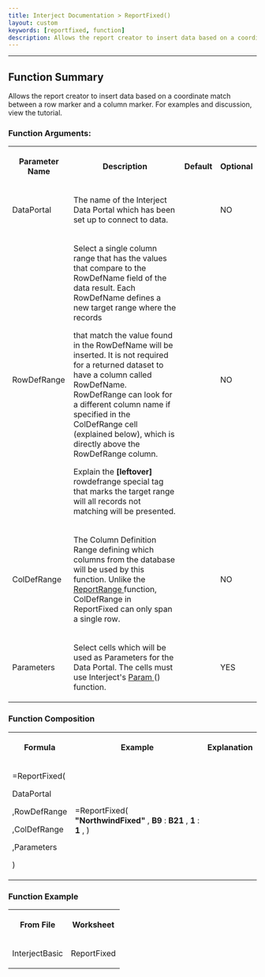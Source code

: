 ```yaml
---
title: Interject Documentation > ReportFixed()
layout: custom
keywords: [reportfixed, function]
description: Allows the report creator to insert data based on a coordinate match between a row marker and a column marker.  
---
```

* * *

##  Function Summary 

Allows the report creator to insert data based on a coordinate match between a row marker and a column marker. For examples and discussion, view the tutorial. 

###  Function Arguments:   
  
<table>  
<tr>  
<th>

Parameter Name 
</th>  
<th>

Description 
</th>  
<th>

Default 
</th>  
<th>

Optional 
</th> </tr>  
<tr>  
<td>



DataPortal 


</td>  
<td>

The name of the Interject Data Portal which has been set up to connect to data. 
</td>  
<td>

  

</td>  
<td>



NO 


</td> </tr>  
<tr>  
<td>

RowDefRange 
</td>  
<td>



Select a single column range that has the values that compare to the RowDefName field of the data result. Each RowDefName defines a new target range where the records 

that match the value found in the RowDefName will be inserted. It is not required for a returned dataset to have a column called RowDefName. RowDefRange can look for a different column name if specified in the ColDefRange cell (explained below), which is directly above the RowDefRange column. 

Explain the **[leftover]** rowdefrange special tag that marks the target range will all records not matching will be presented. 


</td>  
<td>

  

</td>  
<td>

NO 
</td> </tr>  
<tr>  
<td>

ColDefRange  
</td>  
<td>

The Column Definition Range defining which columns from the database will be used by this function. Unlike the [ ReportRange ](/wIndex/61702199.html) function, ColDefRange in ReportFixed can only span a single row. 
</td>  
<td>

  

</td>  
<td>

NO  
</td> </tr>  
<tr>  
<td>

Parameters 
</td>  
<td>

Select cells which will be used as Parameters for the Data Portal. The cells must use Interject's [ Param ](/wIndex/81756199.html) () function. 
</td>  
<td>

  

</td>  
<td>

YES 
</td> </tr> </table>

  


###  Function Composition   
  
<table>  
<tr>  
<th>

Formula 
</th>  
<th>

Example 
</th>  
<th>

Explanation 
</th> </tr>  
<tr>  
<td>



=ReportFixed( 

DataPortal 

,RowDefRange 

,ColDefRange 

,Parameters 

) 


</td>  
<td>



=ReportFixed( 
<b>"NorthwindFixed"</b>
,  <b>B9</b> :  <b>B21</b>
,  <b>1</b> :  <b>1</b>
, 
) 


</td>  
<td>

  

</td> </tr> </table>

###  Function Example   
  
<table>  
<tr>  
<th>

From File 
</th>  
<th>

Worksheet 
</th> </tr>  
<tr>  
<td>

InterjectBasic 
</td>  
<td>

ReportFixed 
</td> </tr> </table>
